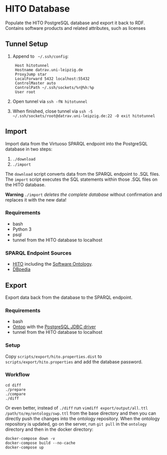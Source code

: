 # HITO Database
Populate the HITO PostgreSQL database and export it back to RDF.
Contains software products and related attributes, such as licenses

## Tunnel Setup

1. Append to ` ~/.ssh/config`:

        Host hitotunnel
        Hostname datrav.uni-leipzig.de
        ProxyJump star
        LocalForward 5432 localhost:55432
        ControlMaster auto
        ControlPath ~/.ssh/sockets/%r@%h:%p
        User root

2. Open tunnel via `ssh -fN hitotunnel`
 
3. When finished, close tunnel via `ssh -S ~/.ssh/sockets/root@datrav.uni-leipzig.de:22 -O exit hitotunnel`

## Import
Import data from the Virtuoso SPARQL endpoint into the PostgreSQL database in two steps:

1. `./download`
2. `./import`

The `download` script converts data from the SPARQL endpoint to .SQL files.
The `import` script executes the SQL statements within those .SQL files on the HITO database.

**Warning**
`./import` *deletes the complete database* without confirmation and replaces it with the new data!

### Requirements
* bash
* Python 3
* psql
* tunnel from the HITO database to localhost

### SPARQL Endpoint Sources
* [HITO](https://hitontology.eu/sparql) including the [Software Ontology](https://www.ebi.ac.uk/ols/ontologies/swo/terms?iri=http://www.ebi.ac.uk/swo/).
* [DBpedia](https://dbpedia.org/sparql)

## Export
Export data back from the database to the SPARQL endpoint.

### Requirements
* bash
* [Ontop](https://ontop-vkg.org/guide/cli.html) with the [PostgreSQL JDBC driver](https://jdbc.postgresql.org/)
* tunnel from the HITO database to localhost

### Setup

Copy `scripts/export/hito.properties.dist` to `scripts/export/hito.properties` and add the database password.

### Workflow

    cd diff
    ./prepare
    ./compare
    ./diff

Or even better, instead of `./diff` run `vimdiff export/output/all.ttl /path/to/my/ontology/swp.ttl` from the base directory and then you can directly push the changes into the ontology repository.
When the ontology repository is updated, go on the server, run `git pull` in the `ontology` directory and then in the docker directory:

    docker-compose down -v
    docker-compose build --no-cache
    docker-compose up
